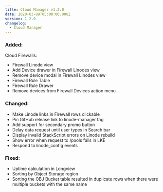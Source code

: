 ```yaml
---
title: Cloud Manager v1.2.0
date: 2020-03-09T05:00:00.000Z
version: 1.2.0
changelog:
  - Cloud Manager
---
```

### Added:

Cloud Firewalls:
- Firewall Linode view
- Add Device drawer in Firewall Linodes view
- Remove device modal in Firewall Linodes view
- Firewall Rule Table
- Firewall Rule Drawer
- Remove devices from Firewall Devices action menu

### Changed:
- Make Linode links in Firewall rows clickable
- Pin GitHub release link to linode-manager tag
- Add support for secondary promo button
- Delay data request until user types in Search bar
- Display invalid StackScript errors on Linode rebuild
- Show error when request to /pools fails in LKE
- Respond to linode_config events

### Fixed:
- Uptime calculation in Longview
- Sorting by Object Storage region
- Sorting the OBJ Bucket table resulted in duplicate rows when there were multiple buckets with the same name
